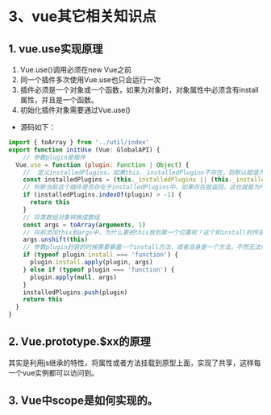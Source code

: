 # 3、vue其它相关知识点

## 1. vue.use实现原理
1. Vue.use()调用必须在new Vue之前
2. 同一个插件多次使用Vue.use也只会运行一次
3. 插件必须是一个对象或一个函数，如果为对象时，对象属性中必须含有install属性，并且是一个函数。
4. 初始化插件对象需要通过Vue.use()

* 源码如下：

```js
import { toArray } from '../util/index'
export function initUse (Vue: GlobalAPI) {
    // 参数plugin是插件
  Vue.use = function (plugin: Function | Object) {
    //  定义installedPlugins，如果this._installedPlugins不存在，则默认赋值为[] 
    const installedPlugins = (this._installedPlugins || (this._installedPlugins = []))
    // 判断当前这个插件是否存在于installedPlugins中，如果存在就返回，这也就是为什么同一个插件多次调用Vue.use(),插件只会注册一次的原因。
    if (installedPlugins.indexOf(plugin) > -1) {
      return this
    }
    // 将类数组对象转换成数组
    const args = toArray(arguments, 1)
    // 向前添加this到args中，为什么要把this放到第一个位置呢？这个和install的传递的参数有关系了，第一个参数是Vue构造器，第二个参数是一个可选的选项options。
    args.unshift(this)
    // 参数plugin封装的时候需要暴露一个install方法，或者自身是一个方法，不然无法传递参数。
    if (typeof plugin.install === 'function') {
      plugin.install.apply(plugin, args)
    } else if (typeof plugin === 'function') {
      plugin.apply(null, args)
    }
    installedPlugins.push(plugin)
    return this
  }
}

```

## 2. Vue.prototype.$xx的原理

其实是利用js继承的特性，将属性或者方法挂载到原型上面，实现了共享，这样每一个vue实例都可以访问到。

## 3. Vue中scope是如何实现的。